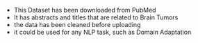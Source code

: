 - This Dataset has been downloaded from PubMed
- It has abstracts and titles that are related to Brain Tumors
- the data has been cleaned before uploading
- it could be used for any NLP task, such as Domain Adaptation